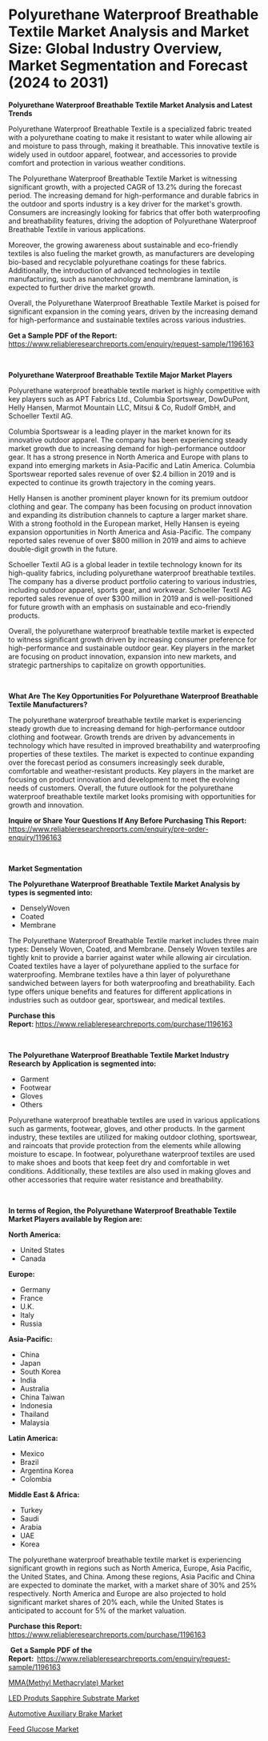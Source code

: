 <p><h1>Polyurethane Waterproof Breathable Textile Market Analysis and Market Size: Global Industry Overview, Market Segmentation and Forecast (2024 to 2031)</h1></p><p><strong>Polyurethane Waterproof Breathable Textile Market Analysis and Latest Trends</strong></p>
<p><p>Polyurethane Waterproof Breathable Textile is a specialized fabric treated with a polyurethane coating to make it resistant to water while allowing air and moisture to pass through, making it breathable. This innovative textile is widely used in outdoor apparel, footwear, and accessories to provide comfort and protection in various weather conditions.</p><p>The Polyurethane Waterproof Breathable Textile Market is witnessing significant growth, with a projected CAGR of 13.2% during the forecast period. The increasing demand for high-performance and durable fabrics in the outdoor and sports industry is a key driver for the market's growth. Consumers are increasingly looking for fabrics that offer both waterproofing and breathability features, driving the adoption of Polyurethane Waterproof Breathable Textile in various applications.</p><p>Moreover, the growing awareness about sustainable and eco-friendly textiles is also fueling the market growth, as manufacturers are developing bio-based and recyclable polyurethane coatings for these fabrics. Additionally, the introduction of advanced technologies in textile manufacturing, such as nanotechnology and membrane lamination, is expected to further drive the market growth.</p><p>Overall, the Polyurethane Waterproof Breathable Textile Market is poised for significant expansion in the coming years, driven by the increasing demand for high-performance and sustainable textiles across various industries.</p></p>
<p><strong>Get a Sample PDF of the Report:&nbsp;</strong> <a href="https://www.reliableresearchreports.com/enquiry/request-sample/1196163">https://www.reliableresearchreports.com/enquiry/request-sample/1196163</a></p>
<p>&nbsp;</p>
<p><strong>Polyurethane Waterproof Breathable Textile Major Market Players</strong></p>
<p><p>Polyurethane waterproof breathable textile market is highly competitive with key players such as APT Fabrics Ltd., Columbia Sportswear, DowDuPont, Helly Hansen, Marmot Mountain LLC, Mitsui & Co, Rudolf GmbH, and Schoeller Textil AG. </p><p>Columbia Sportswear is a leading player in the market known for its innovative outdoor apparel. The company has been experiencing steady market growth due to increasing demand for high-performance outdoor gear. It has a strong presence in North America and Europe with plans to expand into emerging markets in Asia-Pacific and Latin America. Columbia Sportswear reported sales revenue of over $2.4 billion in 2019 and is expected to continue its growth trajectory in the coming years.</p><p>Helly Hansen is another prominent player known for its premium outdoor clothing and gear. The company has been focusing on product innovation and expanding its distribution channels to capture a larger market share. With a strong foothold in the European market, Helly Hansen is eyeing expansion opportunities in North America and Asia-Pacific. The company reported sales revenue of over $800 million in 2019 and aims to achieve double-digit growth in the future.</p><p>Schoeller Textil AG is a global leader in textile technology known for its high-quality fabrics, including polyurethane waterproof breathable textiles. The company has a diverse product portfolio catering to various industries, including outdoor apparel, sports gear, and workwear. Schoeller Textil AG reported sales revenue of over $300 million in 2019 and is well-positioned for future growth with an emphasis on sustainable and eco-friendly products.</p><p>Overall, the polyurethane waterproof breathable textile market is expected to witness significant growth driven by increasing consumer preference for high-performance and sustainable outdoor gear. Key players in the market are focusing on product innovation, expansion into new markets, and strategic partnerships to capitalize on growth opportunities.</p></p>
<p>&nbsp;</p>
<p><strong>What Are The Key Opportunities For Polyurethane Waterproof Breathable Textile Manufacturers?</strong></p>
<p><p>The polyurethane waterproof breathable textile market is experiencing steady growth due to increasing demand for high-performance outdoor clothing and footwear. Growth trends are driven by advancements in technology which have resulted in improved breathability and waterproofing properties of these textiles. The market is expected to continue expanding over the forecast period as consumers increasingly seek durable, comfortable and weather-resistant products. Key players in the market are focusing on product innovation and development to meet the evolving needs of customers. Overall, the future outlook for the polyurethane waterproof breathable textile market looks promising with opportunities for growth and innovation.</p></p>
<p><strong>Inquire or Share Your Questions If Any Before Purchasing This Report:</strong> <a href="https://www.reliableresearchreports.com/enquiry/pre-order-enquiry/1196163">https://www.reliableresearchreports.com/enquiry/pre-order-enquiry/1196163</a></p>
<p>&nbsp;</p>
<p><strong>Market Segmentation</strong></p>
<p><strong>The Polyurethane Waterproof Breathable Textile Market Analysis by types is segmented into:</strong></p>
<p><ul><li>DenselyWoven</li><li>Coated</li><li>Membrane</li></ul></p>
<p><p>The Polyurethane Waterproof Breathable Textile market includes three main types: Densely Woven, Coated, and Membrane. Densely Woven textiles are tightly knit to provide a barrier against water while allowing air circulation. Coated textiles have a layer of polyurethane applied to the surface for waterproofing. Membrane textiles have a thin layer of polyurethane sandwiched between layers for both waterproofing and breathability. Each type offers unique benefits and features for different applications in industries such as outdoor gear, sportswear, and medical textiles.</p></p>
<p><strong>Purchase this Report:&nbsp;</strong><a href="https://www.reliableresearchreports.com/purchase/1196163">https://www.reliableresearchreports.com/purchase/1196163</a></p>
<p>&nbsp;</p>
<p><strong>The Polyurethane Waterproof Breathable Textile Market Industry Research by Application is segmented into:</strong></p>
<p><ul><li>Garment</li><li>Footwear</li><li>Gloves</li><li>Others</li></ul></p>
<p><p>Polyurethane waterproof breathable textiles are used in various applications such as garments, footwear, gloves, and other products. In the garment industry, these textiles are utilized for making outdoor clothing, sportswear, and raincoats that provide protection from the elements while allowing moisture to escape. In footwear, polyurethane waterproof textiles are used to make shoes and boots that keep feet dry and comfortable in wet conditions. Additionally, these textiles are also used in making gloves and other accessories that require water resistance and breathability.</p></p>
<p>&nbsp;</p>
<p><strong>In terms of Region, the Polyurethane Waterproof Breathable Textile Market Players available by Region are:</strong></p>
<p>
    <p> <strong> North America: </strong>
        <ul>
            <li>United States</li>
            <li>Canada</li>
        </ul>
        </p> 
    <p> <strong> Europe: </strong>
        <ul>
            <li>Germany</li>
            <li>France</li>
            <li>U.K.</li>
            <li>Italy</li>
            <li>Russia</li>
        </ul>
        </p> 
    <p> <strong> Asia-Pacific: </strong>
        <ul>
            <li>China</li>
            <li>Japan</li>
            <li>South Korea</li>
            <li>India</li>
            <li>Australia</li>
            <li>China Taiwan</li>
            <li>Indonesia</li>
            <li>Thailand</li>
            <li>Malaysia</li>
        </ul>
        </p> 
    <p> <strong> Latin America: </strong>
        <ul>
            <li>Mexico</li>
            <li>Brazil</li>
            <li>Argentina Korea</li>
            <li>Colombia</li>
        </ul>
        </p> 
    <p> <strong> Middle East & Africa: </strong>
        <ul>
            <li>Turkey</li>
            <li>Saudi</li>
            <li>Arabia</li>
            <li>UAE</li>
            <li>Korea</li>
        </ul>
    </p>
    </p>
<p><p>The polyurethane waterproof breathable textile market is experiencing significant growth in regions such as North America, Europe, Asia Pacific, the United States, and China. Among these regions, Asia Pacific and China are expected to dominate the market, with a market share of 30% and 25% respectively. North America and Europe are also projected to hold significant market shares of 20% each, while the United States is anticipated to account for 5% of the market valuation.</p></p>
<p><strong>Purchase this Report: </strong><a href="https://www.reliableresearchreports.com/purchase/1196163">https://www.reliableresearchreports.com/purchase/1196163</a></p>
<p>&nbsp;<strong>Get a Sample PDF of the Report:&nbsp;&nbsp;</strong><a href="https://www.reliableresearchreports.com/enquiry/request-sample/1196163">https://www.reliableresearchreports.com/enquiry/request-sample/1196163</a></p>
<p><strong></strong></p>
<p><p><a href="https://github.com/irfadac/Market-Research-Report-List-1/blob/main/mmamethyl-methacrylate-market.md">MMA(Methyl Methacrylate) Market</a></p><p><a href="https://github.com/okotobwrhuteie/Market-Research-Report-List-1/blob/main/led-produts-sapphire-substrate-market.md">LED Produts Sapphire Substrate Market</a></p><p><a href="https://github.com/ashepherd82/Market-Research-Report-List-3/blob/main/automotive-auxiliary-brake-market.md">Automotive Auxiliary Brake Market</a></p><p><a href="https://github.com/myacatherineblakecaczo9vcsw/Market-Research-Report-List-1/blob/main/feed-glucose-market.md">Feed Glucose Market</a></p></p>